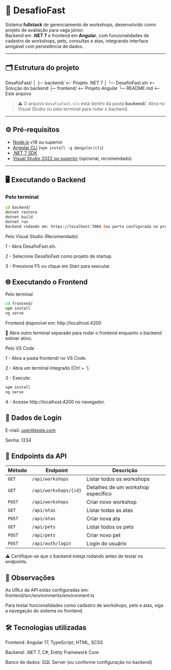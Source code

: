# 🚀 DesafioFast

Sistema **fullstack** de gerenciamento de workshops, desenvolvido como projeto de avaliação para vaga júnior.  
Backend em **.NET 7** e frontend em **Angular**, com funcionalidades de cadastro de workshops, pets, consultas e atas, integrando interface amigável com persistência de dados.

---

## 🗂 Estrutura do projeto

DesafioFast/
│
├─ backend/ <-- Projeto .NET 7
│ └─ DesafioFast.sln <-- Solução do backend
├─ frontend/ <-- Projeto Angular
└─ README.md <-- Este arquivo


> ⚠️ O arquivo `DesafioFast.sln` está dentro da pasta **backend/**. Abra no Visual Studio ou pelo terminal para rodar o backend.

---

## ⚙️ Pré-requisitos

- [Node.js](https://nodejs.org/) v18 ou superior  
- [Angular CLI](https://angular.io/cli) (`npm install -g @angular/cli`)  
- [.NET 7 SDK](https://dotnet.microsoft.com/en-us/download/dotnet/7.0)  
- [Visual Studio 2022 ou superior](https://visualstudio.microsoft.com/) (opcional, recomendado)

---

## 🖥 Executando o Backend

### Pelo terminal
```bash
cd backend/
dotnet restore
dotnet build
dotnet run
Backend rodando em: https://localhost:7084 (ou porta configurada no projeto)
```

Pelo Visual Studio (Recomendado)

1 - Abra DesafioFast.sln.

2 - Selecione DesafioFast como projeto de startup.

3 - Pressione F5 ou clique em Start para executar.



## 🌐 Executando o Frontend
Pelo terminal

```bash
cd frontend/
npm install
ng serve
```

Frontend disponível em: http://localhost:4200

🔹 Abra outro terminal separado para rodar o frontend enquanto o backend estiver ativo.

Pelo VS Code

1 - Abra a pasta frontend/ no VS Code.

2 - Abra um terminal integrado (Ctrl + ').

3 - Execute:

```bash
npm install
ng serve
```
4 - Acesse http://localhost:4200 no navegador.


## 🔐 Dados de Login

E-mail: user@teste.com

Senha: 1234


## 📌 Endpoints da API
| Método | Endpoint              | Descrição                          |
| ------ | --------------------- | ---------------------------------- |
| `GET`  | `/api/workshops`      | Listar todos os workshops          |
| `GET`  | `/api/workshops/{id}` | Detalhes de um workshop específico |
| `POST` | `/api/workshops`      | Criar novo workshop                |
| `GET`  | `/api/atas`           | Listar todas as atas               |
| `POST` | `/api/atas`           | Criar nova ata                     |
| `GET`  | `/api/pets`           | Listar todos os pets               |
| `POST` | `/api/pets`           | Criar novo pet                     |
| `POST` | `/api/auth/login`     | Login do usuário                   |

⚠️ Certifique-se que o backend esteja rodando antes de testar os endpoints.



## 📝 Observações

As URLs da API estão configuradas em: frontend/src/environments/environment.ts

Para testar funcionalidades como cadastro de workshops, pets e atas, siga a navegação do sistema no frontend.



## 🛠 Tecnologias utilizadas

Frontend: Angular 17, TypeScript, HTML, SCSS

Backend: .NET 7, C#, Entity Framework Core

Banco de dados: SQL Server (ou conforme configuração no backend)
